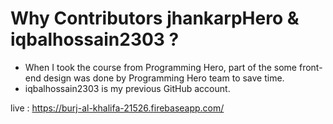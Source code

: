 # Why Contributors jhankarpHero & iqbalhossain2303 ?

* When I took the course from Programming Hero, part of the some front-end design was done by 
    Programming Hero team to save time.
* iqbalhossain2303 is my previous GitHub account.

live : https://burj-al-khalifa-21526.firebaseapp.com/